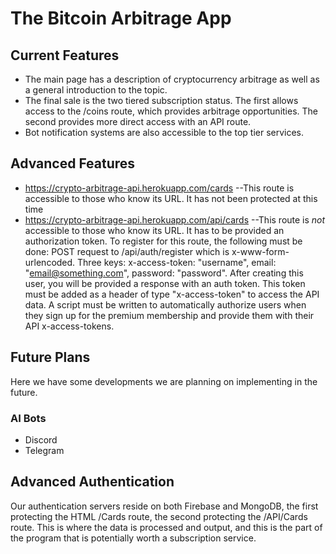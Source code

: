# The Bitcoin Arbitrage App

## Current Features
 - The main page has a description of cryptocurrency arbitrage as well as a general introduction to the topic.
 - The final sale is the two tiered subscription status. The first allows access to the /coins route, which provides arbitrage opportunities. The second provides more direct access with an API route. 
 - Bot notification systems are also accessible to the top tier services.
 
 ## Advanced Features
  - https://crypto-arbitrage-api.herokuapp.com/cards 
  --This route is accessible to those who know its URL. It has not been protected at this time
  - https://crypto-arbitrage-api.herokuapp.com/api/cards
  --This route is *not* accessible to those who know its URL. It has to be provided an authorization token. To register for this route, the following must be done: POST request to /api/auth/register which is x-www-form-urlencoded. Three keys: x-access-token: "username", email: "email@something.com", password: "password". After creating this user, you will be provided a response with an auth token. This token must be added as a header of type "x-access-token" to access the API data. A script must be written to automatically authorize users when they sign up for the premium membership and provide them with their API x-access-tokens. 

## Future Plans
Here we have some developments we are planning on implementing in the future.
### AI Bots
 - Discord
 - Telegram

## Advanced Authentication
Our authentication servers reside on both Firebase and MongoDB, the first protecting the HTML /Cards route, the second protecting the /API/Cards route. This is where the data is processed and output, and this is the part of the program that is potentially worth a subscription service.
